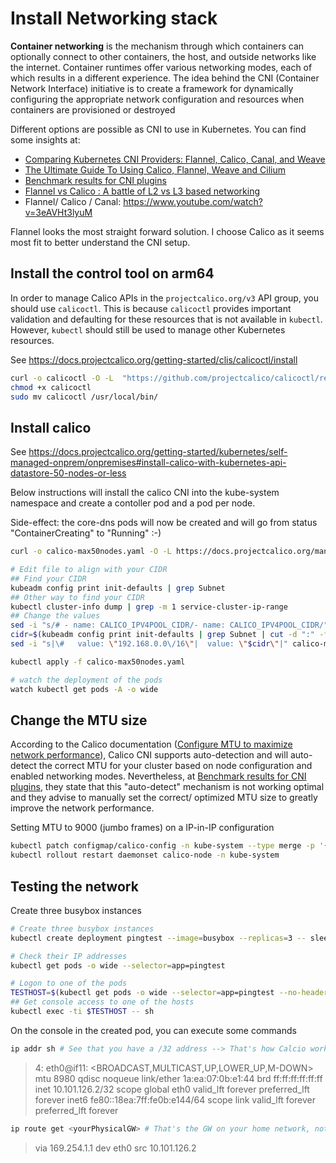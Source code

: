 # Install Networking stack

**Container networking** is the mechanism through which containers can optionally connect to other containers, the host, and outside networks like the internet. Container runtimes offer various networking modes, each of which results in a different experience. The idea behind the CNI (Container Network Interface) initiative is to create a framework for dynamically configuring the appropriate network configuration and resources when containers are provisioned or destroyed

Different options are possible as CNI  to use in Kubernetes.  You can find some insights at:

- [Comparing Kubernetes CNI Providers: Flannel, Calico, Canal, and Weave](https://www.suse.com/c/rancher_blog/comparing-kubernetes-cni-providers-flannel-calico-canal-and-weave/)
- [The Ultimate Guide To Using Calico, Flannel, Weave and Cilium](https://platform9.com/blog/the-ultimate-guide-to-using-calico-flannel-weave-and-cilium/)
- [Benchmark results for CNI plugins](https://itnext.io/benchmark-results-of-kubernetes-network-plugins-cni-over-10gbit-s-network-updated-august-2020-6e1b757b9e49)
- [Flannel vs Calico : A battle of L2 vs L3 based networking](https://medium.com/@jain.sm/flannel-vs-calico-a-battle-of-l2-vs-l3-based-networking-5a30cd0a3ebd)
- Flannel/ Calico / Canal: https://www.youtube.com/watch?v=3eAVHt3lyuM

Flannel looks the most straight forward solution. I choose Calico as it seems most fit to better understand the CNI setup.

## Install the control tool on arm64

In order to manage Calico APIs in the `projectcalico.org/v3` API group, you should use `calicoctl`. This is because `calicoctl` provides important validation and defaulting for these resources that is not available in `kubectl`. However, `kubectl` should still be used to manage other Kubernetes resources.

See https://docs.projectcalico.org/getting-started/clis/calicoctl/install

```bash
curl -o calicoctl -O -L  "https://github.com/projectcalico/calicoctl/releases/download/v3.21.0/calicoctl-linux-arm64" 
chmod +x calicoctl
sudo mv calicoctl /usr/local/bin/
```

## Install calico

See https://docs.projectcalico.org/getting-started/kubernetes/self-managed-onprem/onpremises#install-calico-with-kubernetes-api-datastore-50-nodes-or-less

Below instructions will install the calico CNI into the kube-system namespace and create a contoller pod and a pod per node.

Side-effect: the core-dns pods will now be created and will go from status "ContainerCreating" to "Running" :-)

```bash
curl -o calico-max50nodes.yaml -O -L https://docs.projectcalico.org/manifests/calico.yaml

# Edit file to align with your CIDR
## Find your CIDR
kubeadm config print init-defaults | grep Subnet
## Other way to find your CIDR
kubectl cluster-info dump | grep -m 1 service-cluster-ip-range
## Change the values
sed -i "s/# - name: CALICO_IPV4POOL_CIDR/- name: CALICO_IPV4POOL_CIDR/" calico-max50nodes.yaml
cidr=$(kubeadm config print init-defaults | grep Subnet | cut -d ":" -f2 | xargs)
sed -i "s|\#   value: \"192.168.0.0\/16\"|  value: \"$cidr\"|" calico-max50nodes.yaml

kubectl apply -f calico-max50nodes.yaml

# watch the deployment of the pods
watch kubectl get pods -A -o wide

```

## Change the MTU size

According to the Calico documentation ([Configure MTU to maximize network performance](https://docs.projectcalico.org/networking/mtu)), Calico CNI supports auto-detection and will auto-detect the correct MTU for your cluster based on node configuration and enabled networking modes. Nevertheless, at [Benchmark results for CNI plugins](https://itnext.io/benchmark-results-of-kubernetes-network-plugins-cni-over-10gbit-s-network-updated-august-2020-6e1b757b9e49), they state that this "auto-detect" mechanism is not working optimal and they advise to manually set the correct/ optimized MTU size to greatly improve the network performance.

Setting MTU to 9000 (jumbo frames) on a IP-in-IP configuration

```bash
kubectl patch configmap/calico-config -n kube-system --type merge -p '{"data":{"veth_mtu": "8980"}}'
kubectl rollout restart daemonset calico-node -n kube-system
```

## Testing the network

Create three busybox instances

```bash
# Create three busybox instances
kubectl create deployment pingtest --image=busybox --replicas=3 -- sleep infinity

# Check their IP addresses
kubectl get pods -o wide --selector=app=pingtest

# Logon to one of the pods
TESTHOST=$(kubectl get pods -o wide --selector=app=pingtest --no-headers=true | head -n 1 | awk '{print $1}')
## Get console access to one of the hosts
kubectl exec -ti $TESTHOST -- sh
```

On the console in the created pod, you can execute some commands

```sh
ip addr sh # See that you have a /32 address --> That's how Calcio works
```

> 4: eth0@if11: <BROADCAST,MULTICAST,UP,LOWER_UP,M-DOWN> mtu 8980 qdisc noqueue 
>     link/ether 1a:ea:07:0b:e1:44 brd ff:ff:ff:ff:ff:ff
>     inet 10.101.126.2/32 scope global eth0
>        valid_lft forever preferred_lft forever
>     inet6 fe80::18ea:7ff:fe0b:e144/64 scope link 
>        valid_lft forever preferred_lft forever

```sh
ip route get <yourPhysicalGW> # That's the GW on your home network, not in the kubernetes cluster
```
> <yourPhysicalGW>  via 169.254.1.1 dev eth0  src 10.101.126.2 

